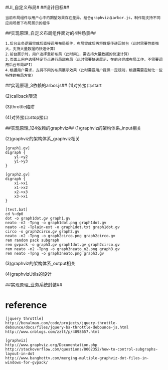 #UI_自定义布局#
##设计目标##

	当前布局组件与用户心中的期望效果存在差异，结合graphviz与arbor.js，制作能支持不同应用场景下布局展示的组件
	
##实现原理_自定义布局组件面对的4种场景##
	
	1.后台业务逻辑完成后直接调用布局组件，布局完成后再将数据传递回前台（此时需要性能强大，支持大量数据的快速计算）
	2.前台展示时，用户选择重新布局（此时同1，需支持大量数据的快速计算）
	3.页面上用户选择特定节点进行局部布局（此时需要快速展示，在前台完成布局工作，不需要调用后台布局API）
	4.根据用户需求，支持不同的布局展示效果（此时需要用户提供一定规则，根据需要定制化一些特性的布局方案）

##实现原理_3依赖的arbor.js##
(1)对外接口:start

(2)callback限流

(3)throttle陷阱

(4)对外接口:stop接口

##实现原理_124依赖的graphviz##
(1)graphviz的架构体系_input相关

(2)graphviz的架构体系_graphviz相关

	[graph1.gv]	
	digraph {
		y1->y2
	    y1->y3
	}

	[graph2.gv]
	digraph {
	    x1->x1
	    x1->x2
	    x2->x3
	    x3->x1
	}
	
	[test.bat]
	cd %~dp0
	dot -o graph1dot.gv graph1.gv
	neato -n2 -Tpng -o graph1dot.png graph1dot.gv
	neato -n2 -Tplain-ext -o graph1dot.txt graph1dot.gv
	circo -o graph2circo.gv graph2.gv
	neato -n2 -Tpng -o graph2circo.png graph2circo.gv
	rem random pack subgraph
	rem gvpack -o graph3.gv graph1dot.gv graph2circo.gv
	rem neato -n2 -Tpng -o graph3neato_n2.png graph3.gv
	rem neato -Tpng -o graph3neato.png graph3.gv
	
(3)graphviz的架构体系_output相关

(4)graphvizUtils的设计

##实现原理_业务系统封装##



# reference #
	
	[jquery throttle]
	http://benalman.com/code/projects/jquery-throttle-debounce/docs/files/jquery-ba-throttle-debounce-js.html
	http://www.cnblogs.com/zztt/p/4098657.html
	
	[graphviz]
	http://www.graphviz.org/Documentation.php
	http://stackoverflow.com/questions/8002352/how-to-control-subgraphs-layout-in-dot
	http://www.banghottv.com/merging-multiple-graphviz-dot-files-in-windows-for-gvpack/
	
	
	
